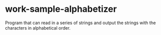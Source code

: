 # work-sample-alphabetizer
Program that can read in a series of strings and output the strings with the characters in alphabetical order.
